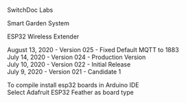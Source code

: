 
SwitchDoc Labs

Smart Garden System

ESP32 Wireless Extender

August 13, 2020 - Version 025 - Fixed Default MQTT to 1883<BR>
July 14, 2020 - Version 024 - Production Version <BR>
July 10, 2020 - Version 022 - Initial Release <BR>
July 9, 2020 - Version 021 - Candidate 1 <BR>

To compile install esp32 boards in Arduino IDE<BR>
Select Adafruit ESP32 Feather as board type<BR>


